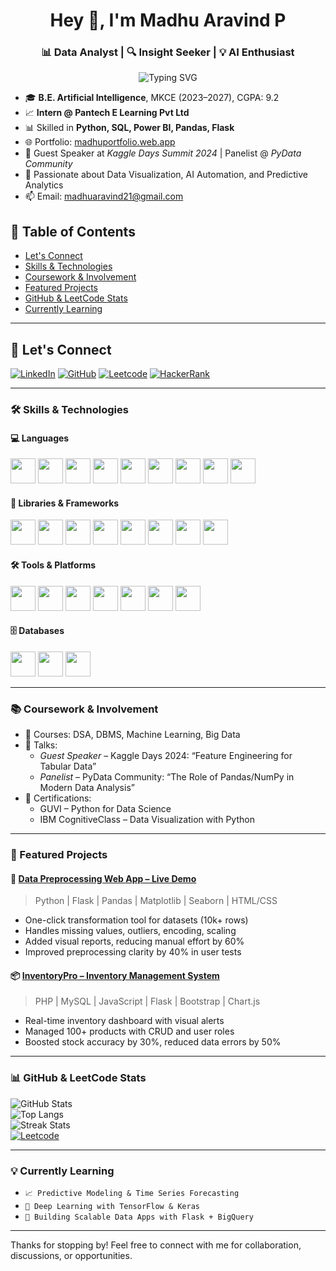 <h1 align="center">Hey 👋, I'm Madhu Aravind P</h1>
<h3 align="center">📊 Data Analyst | 🔍 Insight Seeker | 💡 AI Enthusiast</h3>

<p align="center">
  <img src="https://readme-typing-svg.demolab.com?font=Fira+Code&weight=500&size=22&pause=1000&color=F7D53D&center=true&vCenter=true&width=500&lines=Data+Analyst;AI+Enthusiast;Transforming+Data+into+Insights" alt="Typing SVG" />
</p>


- 🎓 **B.E. Artificial Intelligence**, MKCE (2023–2027), CGPA: 9.2  
- 📈 **Intern @ Pantech E Learning Pvt Ltd**  
- 📊 Skilled in **Python, SQL, Power BI, Pandas, Flask**  
- 🌐 Portfolio: [madhuportfolio.web.app](https://madhuportfolio-3bba7.web.app/)  
- 🧠 Guest Speaker at *Kaggle Days Summit 2024* | Panelist @ *PyData Community*  
- 🔎 Passionate about Data Visualization, AI Automation, and Predictive Analytics  
- 📫 Email: madhuaravind21@gmail.com



## 📑 Table of Contents

- [Let's Connect](#-lets-connect)
- [Skills & Technologies](#-skills--technologies)
- [Coursework & Involvement](#-coursework--involvement)
- [Featured Projects](#-featured-projects)
- [GitHub & LeetCode Stats](#-github--leetcode-stats)
- [Currently Learning](#-currently-learning)

---

## 🔗 Let's Connect

[![LinkedIn](https://img.shields.io/badge/LinkedIn-MadhuAravindP-blue?style=for-the-badge&logo=linkedin&logoColor=white)](https://www.linkedin.com/in/madhuaravind-p-a18325290/)
[![GitHub](https://img.shields.io/badge/GitHub-Madhuarvind-333?style=for-the-badge&logo=github)](https://github.com/Madhuarvind)
[![Leetcode](https://img.shields.io/badge/Leetcode-Madhuaravind-orange?style=for-the-badge&logo=leetcode&logoColor=white)](https://leetcode.com/u/Madhuaravind/)
[![HackerRank](https://img.shields.io/badge/HackerRank-Madhu_P-2EC866?style=for-the-badge&logo=HackerRank&logoColor=white)](https://www.hackerrank.com/profile/madhuaravind21)

---

### 🛠️ Skills & Technologies

#### 💻 Languages  
<img src="https://img.icons8.com/color/48/python.png" height="40"/> <img src="https://img.icons8.com/?size=512w&id=J6KcaRLsTgpZ&format=png" height="40"/> <img src="https://img.icons8.com/color/48/c-programming.png" height="40"/> <img src="https://img.icons8.com/color/48/c-plus-plus-logo.png" height="40"/> <img src="https://img.icons8.com/color/48/java-coffee-cup-logo.png" height="40"/> <img src="https://img.icons8.com/color/48/html-5.png" height="40"/> <img src="https://img.icons8.com/color/48/css3.png" height="40"/> <img src="https://img.icons8.com/color/48/javascript--v1.png" height="40"/> <img src="https://img.icons8.com/officel/48/php-logo.png" height="40"/> 

#### 🧠 Libraries & Frameworks  
<img src="https://img.icons8.com/color/48/pandas.png" height="40"/> <img src="https://img.icons8.com/color/48/numpy.png" height="40"/> <img src="https://img.icons8.com/?size=512&id=TkX1totjFmAD&format=png" height="40"/> <img src="https://user-images.githubusercontent.com/315810/92161415-9e357100-edfe-11ea-917d-f9e33fd60741.png" height="40"/> <img src="https://scikit-learn.org/stable/_static/scikit-learn-logo-small.png" height="40"/> <img src="https://img.icons8.com/color/48/tensorflow.png" height="40"/> <img src="https://encrypted-tbn0.gstatic.com/images?q=tbn:ANd9GcSaBe-1r4u84iZpRmWSYgwogaMENm5qU3_UHlOZThO3VTZf6XQRRurTFcfbNwpXZci0pAs&usqp=CAU" height="40"/> <img src="https://img.icons8.com/?size=512&id=ewGOClUtmFX4&format=png" height="40"/>

#### 🛠 Tools & Platforms  
<img src="https://img.icons8.com/?size=512&id=Ny0t2MYrJ70p&format=png" height="40"/> <img src="https://img.icons8.com/color/48/tableau-software.png" height="40"/> <img src="https://img.icons8.com/color/48/microsoft-excel-2019--v1.png" height="40"/> <img src="https://img.icons8.com/color/48/visual-studio-code-2019.png" height="40"/> <img src="https://img.icons8.com/?size=512&id=12599&format=png" height="40"/> <img src="https://img.icons8.com/?size=512&id=J0SgMWzAxqFj&format=png" height="40"/> <img src="https://cdn.worldvectorlogo.com/logos/google-bigquery-logo-1.svg" height="40"/>

#### 🗄️ Databases  
<img src="https://img.icons8.com/fluency/48/mysql-logo.png" height="40"/> <img src="https://img.icons8.com/color/48/mongodb.png" height="40"/> <img src="https://upload.wikimedia.org/wikipedia/commons/3/38/SQLite370.svg" height="40"/>

---
### 📚 Coursework & Involvement

- 🧮 Courses: DSA, DBMS, Machine Learning, Big Data  
- 🎤 Talks:  
  - *Guest Speaker* – Kaggle Days 2024: “Feature Engineering for Tabular Data”  
  - *Panelist* – PyData Community: “The Role of Pandas/NumPy in Modern Data Analysis”  
- 🏅 Certifications:  
  - GUVI – Python for Data Science  
  - IBM CognitiveClass – Data Visualization with Python  

---

### 💼 Featured Projects

#### 🚀 [Data Preprocessing Web App – Live Demo](https://github.com/Madhuarvind/Data-preprocessing)
> Python | Flask | Pandas | Matplotlib | Seaborn | HTML/CSS  
- One-click transformation tool for datasets (10k+ rows)  
- Handles missing values, outliers, encoding, scaling  
- Added visual reports, reducing manual effort by 60%  
- Improved preprocessing clarity by 40% in user tests

#### 📦 [InventoryPro – Inventory Management System](https://github.com/Madhuarvind/InventoryPro)
> PHP | MySQL | JavaScript | Flask | Bootstrap | Chart.js  
- Real-time inventory dashboard with visual alerts  
- Managed 100+ products with CRUD and user roles  
- Boosted stock accuracy by 30%, reduced data errors by 50%

---


### 📊 GitHub & LeetCode Stats


![GitHub Stats](https://github-readme-stats.vercel.app/api?username=Madhuarvind&show_icons=true&theme=tokyonight)  
![Top Langs](https://github-readme-stats.vercel.app/api/top-langs/?username=Madhuarvind&layout=compact&theme=tokyonight)  
![Streak Stats](https://github-readme-streak-stats.herokuapp.com/?user=Madhuarvind&theme=tokyonight&hide_border=true)  
[![Leetcode](https://leetcard.jacoblin.cool/Madhuaravind?ext=contest&theme=dark)](https://leetcode.com/u/Madhuaravind/)

---
### 💡 Currently Learning

- `📈 Predictive Modeling & Time Series Forecasting`  
- `🧠 Deep Learning with TensorFlow & Keras`  
- `🚀 Building Scalable Data Apps with Flask + BigQuery`

---

Thanks for stopping by! Feel free to connect with me for collaboration, discussions, or opportunities.
